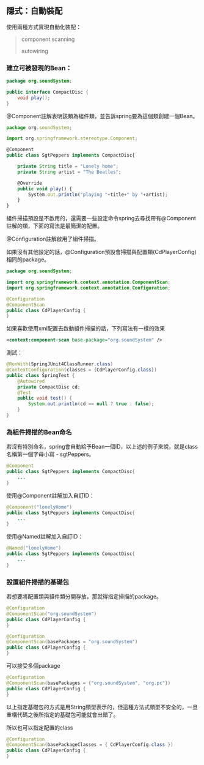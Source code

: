## <a name='autowire'>隱式：自動裝配</a>

使用兩種方式實現自動化裝配：

> component scanning
>
> autowiring

### 建立可被發現的Bean：

```java
package org.soundSystem;

public interface CompactDisc {
    void play();
}
```

@Component註解表明該類為組件類，並告訴spring要為這個類創建一個Bean。

```javascript
package org.soundSystem;

import org.springframework.stereotype.Component;

@Component
public class SgtPeppers implements CompactDisc{

    private String title = "Lonely home";
    private String artist = "The Beatles";

    @Override
    public void play() {
        System.out.println("playing "+title+" by "+artist);
    }
}
```

組件掃描預設是不啟用的，還需要一些設定命令spring去尋找帶有@Component註解的類，下面的寫法是最簡潔的配置。

@Configuration註解啟用了組件掃描。

如果沒有其他設定的話，@Configuration預設會掃描與配置類(CdPlayerConfig)相同的package。

```java
package org.soundSystem;

import org.springframework.context.annotation.ComponentScan;
import org.springframework.context.annotation.Configuration;

@Configuration
@ComponentScan
public class CdPlayerConfig {
}
```

如果喜歡使用xml配置去啟動組件掃描的話，下列寫法有一樣的效果

```xml
<context:component-scan base-package="org.soundSystem" />
```

測試：

```java
@RunWith(SpringJUnit4ClassRunner.class)
@ContextConfiguration(classes = {CdPlayerConfig.class})
public class SpringTest {
    @Autowired
    private CompactDisc cd;
    @Test
    public void test() {
        System.out.println(cd == null ? true : false);
    }
}
```

### 為組件掃描的Bean命名

若沒有特別命名，spring會自動給予Bean一個ID，以上述的例子來說，就是class名稱第一個字母小寫 - sgtPeppers。

```java
@Component
public class SgtPeppers implements CompactDisc{
	...   
}
```

使用@Component註解加入自訂ID：

```java
@Component("lonelyHome")
public class SgtPeppers implements CompactDisc{
	...   
}
```

使用@Named註解加入自訂ID：

```java
@Named("lonelyHome")
public class SgtPeppers implements CompactDisc{
	...   
}
```

### 設置組件掃描的基礎包

若想要將配置類與組件類分開存放，那就得指定掃描的package。

```java
@Configuration
@ComponentScan("org.soundSystem")
public class CdPlayerConfig {
}
```

```java
@Configuration
@ComponentScan(basePackages = "org.soundSystem")
public class CdPlayerConfig {
}
```

可以接受多個package

```java
@Configuration
@ComponentScan(basePackages = {"org.soundSystem", "org.pc"})
public class CdPlayerConfig {
}
```

以上指定基礎包的方式是用String類型表示的，但這種方法式類型不安全的，一旦重構代碼之後所指定的基礎包可能就會出錯了。

所以也可以指定配置的class

```java
@Configuration
@ComponentScan(basePackageClasses = { CdPlayerConfig.class })
public class CdPlayerConfig {
}
```